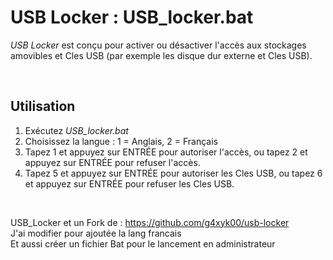 # USB Locker : USB_locker.bat

*USB Locker* est conçu pour activer ou désactiver l'accès aux stockages amovibles et Cles USB (par exemple les disque dur externe et Cles USB).

<br />

## Utilisation
1. Exécutez *USB_locker.bat*
2. Choisissez la langue : 1 = Anglais, 2 = Français
3. Tapez 1 et appuyez sur ENTRÉE pour autoriser l'accès, ou tapez 2 et appuyez sur ENTRÉE pour refuser l'accès.
4. Tapez 5 et appuyez sur ENTRÉE pour autoriser les Cles USB, ou tapez 6 et appuyez sur ENTRÉE pour refuser les Cles USB.
<br />

USB_Locker et un Fork de : https://github.com/g4xyk00/usb-locker
<br />
J'ai modifier pour ajoutée la lang francais
<br />
Et aussi créer un fichier Bat pour le lancement en administrateur
